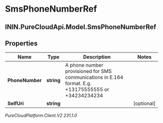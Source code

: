 # SmsPhoneNumberRef

## ININ.PureCloudApi.Model.SmsPhoneNumberRef

## Properties

|Name | Type | Description | Notes|
|------------ | ------------- | ------------- | -------------|
| **PhoneNumber** | **string** | A phone number provisioned for SMS communications in E.164 format. E.g. +13175555555 or +34234234234 | |
| **SelfUri** | **string** |  | [optional] |



_PureCloudPlatform.Client.V2 231.1.0_
